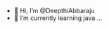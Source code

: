 - 👋 Hi, I’m @DeepthiAbbaraju
- 🌱 I’m currently learning java
...

<!---
Deepthiabbaraju/Deepthiabbaraju is a ✨ special ✨ repository because its `README.md` (this file) appears on your GitHub profile.
You can click the Preview link to take a look at your changes.
--->
